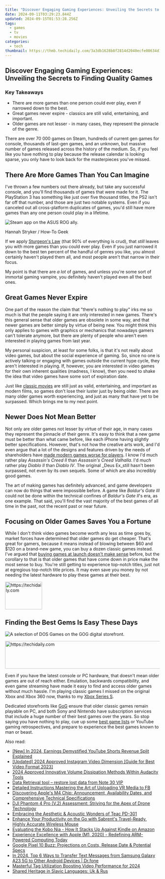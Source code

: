 ```yaml
---
title: "Discover Engaging Gaming Experiences: Unveiling the Secrets to Finding Quality Games"
date: 2024-09-11T03:29:23.844Z
updated: 2024-09-15T01:53:28.256Z
tags:
  - games
  - tv
  - movies
categories:
  - tech
thumbnail: https://thmb.techidaily.com/3a3db1628b8f2814d2040ecfe00634d164ea4b5f3058a85b825026993cb96502.jpg
---
```


## Discover Engaging Gaming Experiences: Unveiling the Secrets to Finding Quality Games

### Key Takeaways

* There are more games than one person could ever play, even if narrowed down to the best.
* Great games never expire - classics are still valid, entertaining, and important.
* Older games are not lesser - in many cases, they represent the pinnacle of the genre.

 There are over 70 000 games on Steam, hundreds of current gen games for console, thousands of last-gen games, and an unknown, but massive number of games released across the history of the medium. So, if you feel like you have nothing to play because the release calendar is looking sparse, you only have to look back for the masterpieces you've missed.

##  There Are More Games Than You Can Imagine

 I've thrown a few numbers out there already, but take any successful console, and you'll find thousands of games that were made for it. The PlayStation 3 has something like just over five thousand titles, the PS2 isn't far off that number, and those are just two notable systems. Even if you canceled out all cross-platform duplicates of games, you'd still have more games than any one person could play in a lifetime.

![Steam app on the ASUS ROG ally.](https://static1.howtogeekimages.com/wordpress/wp-content/uploads/wm/2023/12/steam-app-open-on-the-asus-rog-ally-2jpg_53307251359_o.jpg) 

Hannah Stryker / How-To Geek

 If we apply [Sturgeon's Law](https://en.wikipedia.org/wiki/Sturgeon%27s%5Flaw) (that 90% of everything is crud), that _still_ leaves you with more games than you could ever play. Even if you just narrowed it down to the best ten percent of the handful of genres you like, you almost certainly haven't played them all, and most people aren't that narrow in their focus.

 My point is that there are _a lot_ of games, and unless you're some sort of immortal gaming vampire, you definitely haven't played even all the best ones.

##  Great Games Never Expire

 One part of the reason the claim that "there's nothing to play" irks me so much is that the people saying it are only interested in new games. There's this general sense that older games are obsolete in some way, and that newer games are better simply by virtue of being new. You might think this only applies to games with graphics or mechanics that nowadays gamers can't tolerate anymore, but there are plenty of people who aren't even interested in playing games from last year.

 My personal suspicion, at least for some folks, is that it's not really about video games, but about the social experience of gaming. So, since no one is actively talking or engaging with games outside the current hype cycle, they aren't interested in playing. If, however, you are interested in video games for their own inherent qualities (madness, I know), then you need to shake the idea that video games have some sort of expiration date.

 Just like [classic movies](https://fake-location.techidaily.com/can-life360-track-or-see-text-messages-what-can-you-do-with-life360-on-itel-p40-drfone-by-drfone-virtual-android/) are still just as valid, entertaining, and important as modern films, so games don't lose their luster just by being older. There are many older games worth experiencing, and just as many that have yet to be surpassed. Which brings me to my next point.

##  Newer Does Not Mean Better

 Not only are older games not lesser by virtue of their age, in many cases they represent the pinnacle of their genre. It's easy to think that a new game must be better than what came before, like each iPhone having slightly better specifications. However, that's not how the creative arts work, and I'd even argue that a lot of the designs and features driven by the needs of shareholders have [made modern games worse for players](https://instagram-videos.techidaily.com/updated-tips-to-triple-your-instagram-video-viewers/). I know I'd much rather play _Assassin's Creed II_ than _Assassin's Creed Valhalla_. I'd _much_ rather play _Diablo II_ than _Diablo IV_. The original _Deus Ex_still hasn't been surpassed, not even by its own sequels. Some of which are also incredibly good games.

 The art of making games has definitely advanced, and game developers can now do things that were impossible before. A game like _Baldur's Gate III_ could not be done within the technical confines of _Baldur's Gate II_'s era, as one example. That said, you'll find the vast majority of the best games of all time in the past, not the recent past or near future.

##  Focusing on Older Games Saves You a Fortune

 While I don't think video games become worth any less as time goes by, market forces have determined that older games do get cheaper. That's great for gamers, because it means instead of blowing between $60 and $120 on a brand-new game, you can buy a dozen classic games instead. I've argued that [buying games at launch doesn't make sense](https://sound-issues.techidaily.com/voice-chat-malfunction-solved-steps-to-reconnect-and-communicate-effectively-in-call-of-duty-modern-warfare/) before, but the corollary to that is that older games that have come down in price make the most sense to buy. You're still getting to experience top-notch titles, just not at egregious top-notch title prices. It may even save you money by not needing the latest hardware to play these games at their best.

<!-- affiliate ads begin -->
<a href="https://aligracehair.sjv.io/c/5597632/2115925/19272" target="_top" id="2115925">
  <img src="//a.impactradius-go.com/display-ad/19272-2115925" border="0" alt="https://techidaily.com" width="120" height="90"/>
</a>
<img height="0" width="0" src="https://aligracehair.sjv.io/i/5597632/2115925/19272" style="position:absolute;visibility:hidden;" border="0" />
<!-- affiliate ads end -->

##  Finding the Best Gems Is Easy These Days

![A selection of DOS Games on the GOG digital storefront.](https://static1.howtogeekimages.com/wordpress/wp-content/uploads/2024/04/dos-games-gog.jpeg) 

<!-- affiliate ads begin -->
<a href="https://appsumo.8odi.net/c/5597632/2137411/7443" target="_top" id="2137411">
  <img src="//a.impactradius-go.com/display-ad/7443-2137411" border="0" alt="https://techidaily.com" width="600" height="90"/>
</a>
<img height="0" width="0" src="https://appsumo.8odi.net/i/5597632/2137411/7443" style="position:absolute;visibility:hidden;" border="0" />
<!-- affiliate ads end -->

 Even if you have the latest console or PC hardware, that doesn't mean older games are out of reach either. Emulation, backwards compatibility, and even game streaming have made it easy to find and access older games without much hassle. I'm playing classic games I missed on the original Xbox and Xbox 360 now, thanks to my [Xbox Series S](https://win11-tips.techidaily.com/addressing-vscode-shutdown-problems-on-windows-11/).

 Dedicated storefronts like [GoG](https://gog.com/) ensure that older classic games remain playable on PC, and both Sony and Nintendo have subscription services that include a huge number of their best games over the years. So stop saying you have nothing to play, cue up some [best game lists](https://techidaily.com/unlock-android-phone-if-you-forget-the-infinix-zero-30-5g-password-or-pattern-lock-by-drfone-android-unlock-android-unlock/) or YouTube gaming retrospectives, and prepare to experience the best games known to man or beast.

<ins class="adsbygoogle"
     style="display:block"
     data-ad-format="autorelaxed"
     data-ad-client="ca-pub-7571918770474297"
     data-ad-slot="1223367746"></ins>

<ins class="adsbygoogle"
     style="display:block"
     data-ad-client="ca-pub-7571918770474297"
     data-ad-slot="8358498916"
     data-ad-format="auto"
     data-full-width-responsive="true"></ins>

<span class="atpl-alsoreadstyle">Also read:</span>
<div><ul>
<li><a href="https://youtube-sure.techidaily.com/n-2024-earnings-demystified-youtube-shorts-revenue-split-explained/"><u>[New] In 2024, Earnings Demystified YouTube Shorts Revenue Split Explained</u></a></li>
<li><a href="https://instagram-video-files.techidaily.com/updated-2024-approved-instagram-video-dimension-guide-for-best-video-format-2023/"><u>[Updated] 2024 Approved Instagram Video Dimension [Guide for Best Video Format 2023]</u></a></li>
<li><a href="https://extra-guidance.techidaily.com/2024-approved-innovative-volume-dissipation-methods-within-audacity-tools/"><u>2024 Approved Innovative Volume Dissipation Methods Within Audacity Tools</u></a></li>
<li><a href="https://phone-solutions.techidaily.com/data-retrieval-tool-restore-lost-data-from-note-30-vip-by-fonelab-android-recover-data/"><u>Data Retrieval tool – restore lost data from Note 30 VIP</u></a></li>
<li><a href="https://facebook-videos.techidaily.com/detailed-instructions-mastering-the-art-of-uploading-vr-media-to-fb/"><u>Detailed Instructions Mastering the Art of Uploading VR Media to FB</u></a></li>
<li><a href="https://buynow-help.techidaily.com/discovering-apples-m4-chip-announcement-availability-dates-and-comprehensive-technical-specifications/"><u>Discovering Apple's M4 Chip: Announcement, Availability Dates, and Comprehensive Technical Specifications</u></a></li>
<li><a href="https://buynow-help.techidaily.com/dji-phantom-4-pro-v2-assessment-striving-for-the-apex-of-drone-technology/"><u>DJI Phantom 4 Pro (V.2) Assessment: Striving for the Apex of Drone Technology</u></a></li>
<li><a href="https://buynow-help.techidaily.com/embracing-the-aesthetic-and-acoustic-wonders-of-teac-pd-301/"><u>Embracing the Aesthetic & Acoustic Wonders of Teac PD-301</u></a></li>
<li><a href="https://buynow-help.techidaily.com/enhance-your-productivity-on-the-go-with-sabrents-travel-ready-highly-accurate-wireless-mouse/"><u>Enhance Your Productivity on the Go with Sabrent's Travel-Ready, Highly Accurate Wireless Mouse</u></a></li>
<li><a href="https://buynow-help.techidaily.com/evaluating-the-kobo-nia-how-it-stacks-up-against-kindle-on-amazon/"><u>Evaluating the Kobo Nia - How It Stacks Up Against Kindle on Amazon</u></a></li>
<li><a href="https://buynow-help.techidaily.com/experience-excellence-with-apple-m1-2020-redefining-arm-powered-computing-today/"><u>Experience Excellence with Apple (M1, 2020) - Redefining ARM-Powered Computing Today</u></a></li>
<li><a href="https://tech-recovery.techidaily.com/google-pixel-10-buzz-projections-on-costs-release-date-and-potential-specs/"><u>Google Pixel 10 Buzz: Projections on Costs, Release Date & Potential Specs</u></a></li>
<li><a href="https://android-transfer.techidaily.com/in-2024-top-6-ways-to-transfer-text-messages-from-samsung-galaxy-a23-5g-to-other-android-devices-drfone-by-drfone-transfer-from-android-transfer-from-android/"><u>In 2024, Top 6 Ways to Transfer Text Messages from Samsung Galaxy A23 5G to Other Android Devices | Dr.fone</u></a></li>
<li><a href="https://youtube-help.techidaily.com/masterful-tag-utilization-boosting-video-performance-for-2024/"><u>Masterful Tag Utilization Boosting Video Performance for 2024</u></a></li>
<li><a href="https://mondly-stories.techidaily.com/shared-heritage-in-slavic-languages-uk-and-rus/"><u>Shared Heritage in Slavic Languages: Uk & Rus</u></a></li>
</ul></div>

